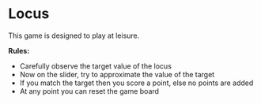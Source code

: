 # Locus
This game is designed to play at leisure. 

<b>Rules:</b>
<ul>
	<li>Carefully observe the target value of the locus</li>
	<li>Now on the slider, try to approximate the value of the target</li>
	<li>If you match the target then you score a point, else no points are added</li>
	<li>At any point you can reset the game board</li>
</ul>
